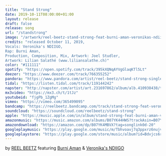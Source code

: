 ```yaml
---
title: "Stand Strong"
date: 2019-10-11T08:00:00+01:00
layout: release
draft: false
release: song
url: "/standstrong"
image: "/artwork/reel-beetz-stand-strong-feat-burni-aman-veronikas-ndiigo.jpg"
credits: "released October 11, 2019,
Vocals: Veronika's NDIIGO,
Rap: Burni Aman,
Production, Composition, Mix, Artwork: Joel Studler,
Artwork: Lilian Salathé (www.liliansalathe.ch)"
color: "#111111"
spotify: "https://open.spotify.com/track/395kXQNqAYVgGlaqKTl5Lt"
deezer: "https://www.deezer.com/track/766355252"
pandora: "https://www.pandora.com/artist/reel-beetz/stand-strong-single/stand-strong-feat-burni-aman-and-veronikas-ndiigo/TRmf5r3P27kv43Z"
tidal: "https://listen.tidal.com/track/119144242"
napster: "http://napster.com/artist/art.231697862/album/alb.410938438/track/tra.410938439"
mx3video: "https://mx3.ch/t/1tJz"
youtubeid: "fjgPb_1ZgMg"
vimeo: "https://vimeo.com/365499095"
bandcamp: "https://reelbeetz.bandcamp.com/track/stand-strong-feat-veronikas-ndiigo-burni-aman"
soundcloud: "https://soundcloud.com/reelbeetz/stand-strong"
apple: "https://music.apple.com/in/album/stand-strong-feat-burni-aman-veronikas-ndiigo-single/1482198170"
amazonmusic: "https://music.amazon.com/albums/B07YK44HWS?trackAsin=B07YK4MBVX&do=play"
amazondownload: "https://amazon.com/dp/B07YK4MBVX?tag=songlink0d-20"
googleplaymusic: "https://play.google.com/music/m/Tbhvoavj7q3ppxrz6nujvte7noe?signup_if_needed=1"
googleplaystore: "https://play.google.com/store/music/album?id=Bdvjcs6rgxwa3teuysftrloniwy&tid=song-Tbhvoavj7q3ppxrz6nujvte7noe"
---
```


by [REEL BEETZ](https://reelbeetz.ch) featuring [Burni Aman](http://www.burniaman.com) & [Veronika's NDIIGO](http://www.veronikastalder.ch)
